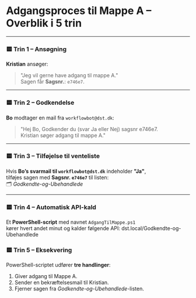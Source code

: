 # Adgangsproces til Mappe A – Overblik i 5 trin

---

### 🟨 Trin 1 – Ansøgning
**Kristian** ansøger:  
> "Jeg vil gerne have adgang til mappe A."  
Sagen får **Sagsnr.**: `e746e7`.

---

### 🟨 Trin 2 – Godkendelse
**Bo** modtager en mail fra `workflowbot@dst.dk`:
> "Hej Bo, Godkender du (svar Ja eller Nej) sagsnr e746e7.  
> Kristian søger adgang til mappe A."

---

### 🟨 Trin 3 – Tilføjelse til venteliste
Hvis **Bo’s svarmail til `workflowbot@dst.dk`** indeholder **"Ja"**,  
tilføjes sagen med **Sagsnr. `e746e7`** til listen:  
🗂️ *Godkendte-og-Ubehandlede*

---

### 🟨 Trin 4 – Automatisk API-kald
Et **PowerShell-script** med navnet `AdgangTilMappe.ps1`  
kører hvert andet minut og kalder følgende API: dst.local/Godkendte-og-Ubehandlede

### 🟨 Trin 5 – Eksekvering
PowerShell-scriptet udfører **tre handlinger**:
1. Giver adgang til Mappe A.  
2. Sender en bekræftelsesmail til Kristian.  
3. Fjerner sagen fra *Godkendte-og-Ubehandlede*-listen.